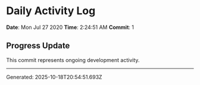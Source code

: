 # Daily Activity Log

**Date**: Mon Jul 27 2020
**Time**: 2:24:51 AM
**Commit**: 1

## Progress Update

This commit represents ongoing development activity.

---
Generated: 2025-10-18T20:54:51.693Z
